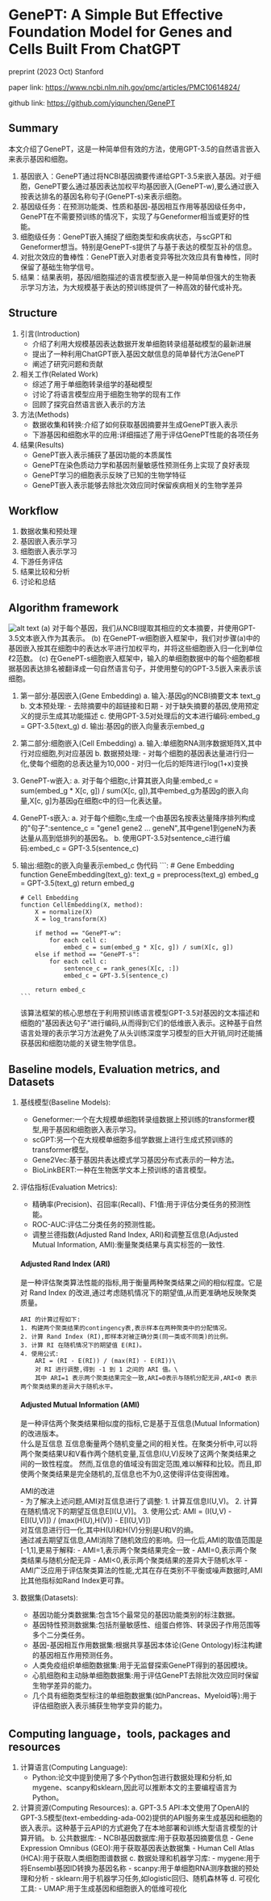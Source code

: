 # GenePT: A Simple But Effective Foundation Model for Genes and Cells Built From ChatGPT

preprint (2023 Oct) Stanford

paper link: 
https://www.ncbi.nlm.nih.gov/pmc/articles/PMC10614824/

github link:
https://github.com/yiqunchen/GenePT
 
 ## Summary
 本文介绍了GenePT，这是一种简单但有效的方法，使用GPT-3.5的自然语言嵌入来表示基因和细胞。
 1. 基因嵌入：GenePT通过将NCBI基因摘要传递给GPT-3.5来嵌入基因。对于细胞，GenePT要么通过基因表达加权平均基因嵌入(GenePT-w),要么通过嵌入按表达排名的基因名称句子(GenePT-s)来表示细胞。
 2. 基因级任务：在预测功能类、性质和基因-基因相互作用等基因级任务中，GenePT在不需要预训练的情况下，实现了与Geneformer相当或更好的性能。
 3. 细胞级任务：GenePT嵌入捕捉了细胞类型和疾病状态，与scGPT和Geneformer想当。特别是GenePT-s提供了与基于表达的模型互补的信息。
 4. 对批次效应的鲁棒性：GenePT嵌入对患者变异等批次效应具有鲁棒性，同时保留了基础生物学信号。
 5. 结果：结果表明，基因/细胞描述的语言模型嵌入是一种简单但强大的生物表示学习方法，为大规模基于表达的预训练提供了一种高效的替代或补充。

 ## Structure 
 1. 引言(Introduction)
    - 介绍了利用大规模基因表达数据开发单细胞转录组基础模型的最新进展
    - 提出了一种利用ChatGPT嵌入基因文献信息的简单替代方法GenePT
    - 阐述了研究问题和贡献
 2. 相关工作(Related Work)
    - 综述了用于单细胞转录组学的基础模型
    - 讨论了将语言模型应用于细胞生物学的现有工作
    - 回顾了探究自然语言嵌入表示的方法
 3. 方法(Methods)
    - 数据收集和转换:介绍了如何获取基因摘要并生成GenePT嵌入表示
    - 下游基因和细胞水平的应用:详细描述了用于评估GenePT性能的各项任务
 4. 结果(Results)
    - GenePT嵌入表示捕获了基因功能的本质属性
    - GenePT在染色质动力学和基因剂量敏感性预测任务上实现了良好表现
    - GenePT学习的细胞表示反映了已知的生物学特征
    - GenePT嵌入表示能够去除批次效应同时保留疾病相关的生物学差异
 ## Workflow
 1. 数据收集和预处理
 2. 基因嵌入表示学习
 3. 细胞嵌入表示学习
 4. 下游任务评估
 5. 结果比较和分析
 6. 讨论和总结

 ## Algorithm framework 
 ![alt text](image-4.png)
    (a) 对于每个基因，我们从NCBI提取其相应的文本摘要，并使用GPT-3.5文本嵌入作为其表示。
    (b) 在GenePT-w细胞嵌入框架中，我们对步骤(a)中的基因嵌入按其在细胞中的表达水平进行加权平均，并将这些细胞嵌入归一化到单位ℓ2范数。
    (c) 在GenePT-s细胞嵌入框架中，输入的单细胞数据中的每个细胞都根据基因表达排名被翻译成一句自然语言句子，并使用整句的GPT-3.5嵌入来表示该细胞。

 1. 第一部分:基因嵌入(Gene Embedding)
    a. 输入:基因g的NCBI摘要文本 text_g
    b. 文本预处理:
        - 去除摘要中的超链接和日期
        - 对于缺失摘要的基因,使用预定义的提示生成其功能描述
    c. 使用GPT-3.5对处理后的文本进行编码:embed_g = GPT-3.5(text_g)
    d. 输出:基因g的嵌入向量表示embed_g
 2. 第二部分:细胞嵌入(Cell Embedding)
    a. 输入:单细胞RNA测序数据矩阵X,其中行对应细胞,列对应基因
    b. 数据预处理:
        - 对每个细胞的基因表达量进行归一化,使每个细胞的总表达量为10,000
        - 对归一化后的矩阵进行log(1+x)变换
 3. GenePT-w嵌入:
    a. 对于每个细胞c,计算其嵌入向量:embed_c = sum(embed_g * X[c, g]) / sum(X[c, g]),其中embed_g为基因g的嵌入向量,X[c, g]为基因g在细胞c中的归一化表达量。
 4. GenePT-s嵌入:
    a. 对于每个细胞c,生成一个由基因名按表达量降序排列构成的"句子":sentence_c = "gene1 gene2 ... geneN",其中gene1到geneN为表达量从高到低排列的基因名。
    b. 使用GPT-3.5对sentence_c进行编码:embed_c = GPT-3.5(sentence_c)
 5. 输出:细胞c的嵌入向量表示embed_c
    伪代码
        ```:
        # Gene Embedding
        function GeneEmbedding(text_g):
            text_g = preprocess(text_g)
            embed_g = GPT-3.5(text_g)
            return embed_g

        # Cell Embedding
        function CellEmbedding(X, method):
            X = normalize(X)
            X = log_transform(X)

            if method == "GenePT-w":
                for each cell c:
                    embed_c = sum(embed_g * X[c, g]) / sum(X[c, g])
            else if method == "GenePT-s":
                for each cell c:
                    sentence_c = rank_genes(X[c, :])
                    embed_c = GPT-3.5(sentence_c)

            return embed_c
        ```
    该算法框架的核心思想在于利用预训练语言模型GPT-3.5对基因的文本描述和细胞的"基因表达句子"进行编码,从而得到它们的低维嵌入表示。这种基于自然语言处理的表示学习方法避免了从头训练深度学习模型的巨大开销,同时还能捕获基因和细胞功能的关键生物学信息。

 ## Baseline models, Evaluation metrics, and Datasets
 1. 基线模型(Baseline Models):
    - Geneformer:一个在大规模单细胞转录组数据上预训练的transformer模型,用于基因和细胞嵌入表示学习。
    - scGPT:另一个在大规模单细胞多组学数据上进行生成式预训练的transformer模型。
    - Gene2Vec:基于基因共表达模式学习基因分布式表示的一种方法。
    - BioLinkBERT:一种在生物医学文本上预训练的语言模型。
 2. 评估指标(Evaluation Metrics):
    - 精确率(Precision)、召回率(Recall)、F1值:用于评估分类任务的预测性能。
    - ROC-AUC:评估二分类任务的预测性能。
    - 调整兰德指数(Adjusted Rand Index, ARI)和调整互信息(Adjusted Mutual Information, AMI):衡量聚类结果与真实标签的一致性.

    #### Adjusted Rand Index (ARI)
    是一种评估聚类算法性能的指标,用于衡量两种聚类结果之间的相似程度。它是对 Rand Index 的改进,通过考虑随机情况下的期望值,从而更准确地反映聚类质量。

        ARI 的计算过程如下:
        1. 构建两个聚类结果的contingency表,表示样本在两种聚类中的分配情况。
        2. 计算 Rand Index (RI),即样本对被正确分类(同一类或不同类)的比例。
        3. 计算 RI 在随机情况下的期望值 E(RI)。
        4. 使用公式:
            ARI = (RI - E(RI)) / (max(RI) - E(RI))\
            对 RI 进行调整,得到 -1 到 1 之间的 ARI 值。\
            其中 ARI=1 表示两个聚类结果完全一致,ARI=0表示与随机分配无异,ARI<0 表示两个聚类结果的差异大于随机水平。
    #### Adjusted Mutual Information (AMI) 
    是一种评估两个聚类结果相似度的指标,它是基于互信息(Mutual Information)的改进版本。\
    什么是互信息
        互信息衡量两个随机变量之间的相关性。在聚类分析中,可以将两个聚类结果U和V看作两个随机变量,互信息I(U,V)反映了这两个聚类结果之间的一致性程度。
        然而,互信息的值域没有固定范围,难以解释和比较。而且,即使两个聚类结果是完全随机的,互信息也不为0,这使得评估变得困难。

    AMI的改进 \
        - 为了解决上述问题,AMI对互信息进行了调整:
        1. 计算互信息I(U,V)。
        2. 计算在随机情况下的期望互信息E[I(U,V)]。
        3. 使用公式:
            AMI = (I(U,V) - E[I(U,V)]) / (max(H(U),H(V)) - E[I(U,V)])  \
            对互信息进行归一化,其中H(U)和H(V)分别是U和V的熵。\
        通过减去期望互信息,AMI消除了随机效应的影响。归一化后,AMI的取值范围是[-1,1],更易于解释:
        - AMI=1,表示两个聚类结果完全一致
        - AMI=0,表示两个聚类结果与随机分配无异
        - AMI<0,表示两个聚类结果的差异大于随机水平
        - AMI广泛应用于评估聚类算法的性能,尤其在存在类别不平衡或噪声数据时,AMI比其他指标如Rand Index更可靠。

 3. 数据集(Datasets):
    - 基因功能分类数据集:包含15个最常见的基因功能类别的标注数据。
    - 基因特性预测数据集:包括剂量敏感性、组蛋白修饰、转录因子作用范围等多个二分类任务。
    - 基因-基因相互作用数据集:根据共享基因本体论(Gene Ontology)标注构建的基因相互作用预测任务。
    - 人类免疫组织单细胞数据集:用于无监督探索GenePT得到的基因模块。
    - 心肌细胞和主动脉单细胞数据集:用于评估GenePT去除批次效应同时保留生物学差异的能力。
    - 几个具有细胞类型标注的单细胞数据集(如hPancreas、Myeloid等):用于评估细胞嵌入表示捕获生物学变异的能力。


 ## Computing language，tools, packages and resources
 1. 计算语言(Computing Language):
    - Python:论文中提到使用了多个Python包进行数据处理和分析,如mygene、scanpy和sklearn,因此可以推断本文的主要编程语言为Python。
 2. 计算资源(Computing Resources):
    a. GPT-3.5 API:本文使用了OpenAI的GPT-3.5模型(text-embedding-ada-002)提供的API服务来生成基因和细胞的嵌入表示。这种基于云API的方式避免了在本地部署和训练大型语言模型的计算开销。
    b. 公共数据库:
        - NCBI基因数据库:用于获取基因摘要信息
        - Gene Expression Omnibus (GEO):用于获取基因表达数据集
        - Human Cell Atlas (HCA):用于获取人类细胞图谱数据
    c. 数据处理和机器学习库:
        - mygene:用于将Ensembl基因ID转换为基因名称
        - scanpy:用于单细胞RNA测序数据的预处理和分析
        - sklearn:用于机器学习任务,如logistic回归、随机森林等
    d. 可视化工具:
        - UMAP:用于生成基因和细胞嵌入的低维可视化




















